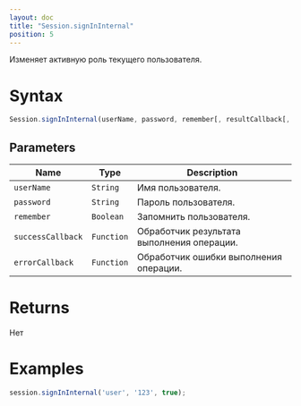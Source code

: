 ```yaml
---
layout: doc
title: "Session.signInInternal"
position: 5
---
```


Изменяет активную роль текущего пользователя.

# Syntax

```js
Session.signInInternal(userName, password, remember[, resultCallback[, errorCallback]]);
```

## Parameters

|Name|Type|Description|
|----|----|-----------|
|`userName`|`String`|Имя пользователя.|
|`password`|`String`|Пароль пользователя.|
|`remember`|`Boolean`|Запомнить пользователя.|
|`successCallback`|`Function`|Обработчик результата выполнения операции.|
|`errorCallback`|`Function`|Обработчик ошибки выполнения операции.|

# Returns

Нет

# Examples

```js
session.signInInternal('user', '123', true);
```
